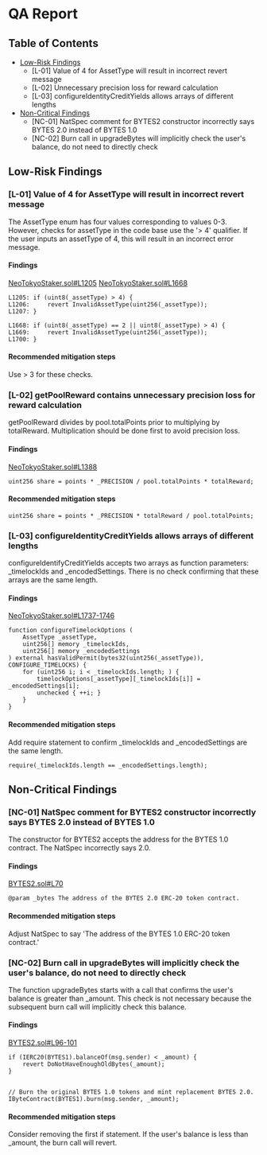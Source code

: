 # QA Report

## Table of Contents

- [Low-Risk Findings](#low-risk-findings)
  - [L-01] Value of 4 for AssetType will result in incorrect revert message
  - [L-02] Unnecessary precision loss for reward calculation
  - [L-03] configureIdentityCreditYields allows arrays of different lengths
- [Non-Critical Findings](#non-critical-findings)
  - [NC-01] NatSpec comment for BYTES2 constructor incorrectly says BYTES 2.0 instead of BYTES 1.0
  - [NC-02] Burn call in upgradeBytes will implicitly check the user's balance, do not need to directly check

## Low-Risk Findings

### [L-01] Value of 4 for AssetType will result in incorrect revert message

The AssetType enum has four values corresponding to values 0-3. However, checks for assetType in the code base use the '> 4' qualifier. If the user inputs an assetType of 4, this will result in an incorrect error message.

#### Findings

[NeoTokyoStaker.sol#L1205](https://github.com/code-423n4/2023-03-neotokyo/blob/main/contracts/staking/NeoTokyoStaker.sol#L1205-L1207)
[NeoTokyoStaker.sol#L1668](https://github.com/code-423n4/2023-03-neotokyo/blob/main/contracts/staking/NeoTokyoStaker.sol#L1668-L1670)

```solidity
L1205: if (uint8(_assetType) > 4) {
L1206:     revert InvalidAssetType(uint256(_assetType));
L1207: }
```

```solidity
L1668: if (uint8(_assetType) == 2 || uint8(_assetType) > 4) {
L1669:     revert InvalidAssetType(uint256(_assetType));
L1700: }
```

#### Recommended mitigation steps

Use > 3 for these checks.

### [L-02] getPoolReward contains unnecessary precision loss for reward calculation

getPoolReward divides by pool.totalPoints prior to multiplying by totalReward. Multiplication should be done first to avoid precision loss.

#### Findings

[NeoTokyoStaker.sol#L1388](https://github.com/code-423n4/2023-03-neotokyo/blob/main/contracts/staking/NeoTokyoStaker.sol#L1388)

```solidity
uint256 share = points * _PRECISION / pool.totalPoints * totalReward;
```

#### Recommended mitigation steps

```solidity
uint256 share = points * _PRECISION * totalReward / pool.totalPoints;
```

### [L-03] configureIdentityCreditYields allows arrays of different lengths

configureIdentifyCreditYields accepts two arrays as function parameters: _timelockIds and _encodedSettings. There is no check confirming that these arrays are the same length.

#### Findings

[NeoTokyoStaker.sol#L1737-1746](https://github.com/code-423n4/2023-03-neotokyo/blob/main/contracts/staking/NeoTokyoStaker.sol#L1737-L1746)

```solidity
function configureTimelockOptions (
	AssetType _assetType,
	uint256[] memory _timelockIds,
	uint256[] memory _encodedSettings
) external hasValidPermit(bytes32(uint256(_assetType)), CONFIGURE_TIMELOCKS) {
	for (uint256 i; i < _timelockIds.length; ) {
		timelockOptions[_assetType][_timelockIds[i]] = _encodedSettings[i];
		unchecked { ++i; }
	}
}
```

#### Recommended mitigation steps

Add require statement to confirm _timelockIds and _encodedSettings are the same length.

```solidity
require(_timelockIds.length == _encodedSettings.length);
```

## Non-Critical Findings

### [NC-01] NatSpec comment for BYTES2 constructor incorrectly says BYTES 2.0 instead of BYTES 1.0

The constructor for BYTES2 accepts the address for the BYTES 1.0 contract. The NatSpec incorrectly says 2.0.

#### Findings

[BYTES2.sol#L70](https://github.com/code-423n4/2023-03-neotokyo/blob/main/contracts/staking/BYTES2.sol#L70)

```solidity
@param _bytes The address of the BYTES 2.0 ERC-20 token contract.
```

#### Recommended mitigation steps

Adjust NatSpec to say 'The address of the BYTES 1.0 ERC-20 token contract.'

### [NC-02] Burn call in upgradeBytes will implicitly check the user's balance, do not need to directly check

The function upgradeBytes starts with a call that confirms the user's balance is greater than _amount. This check is not necessary because the subsequent burn call will implicitly check this balance.

#### Findings

[BYTES2.sol#L96-101](https://github.com/code-423n4/2023-03-neotokyo/blob/main/contracts/staking/BYTES2.sol#L96-L101)

```solidity
if (IERC20(BYTES1).balanceOf(msg.sender) < _amount) {
	revert DoNotHaveEnoughOldBytes(_amount);
}


// Burn the original BYTES 1.0 tokens and mint replacement BYTES 2.0.
IByteContract(BYTES1).burn(msg.sender, _amount);
```

#### Recommended mitigation steps

Consider removing the first if statement. If the user's balance is less than _amount, the burn call will revert.